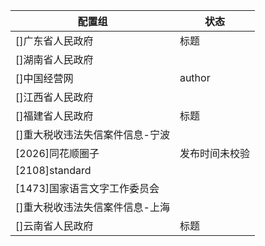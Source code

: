 | 配置组 | 状态 |
| ---- | ---- |
| []广东省人民政府 | 标题 |
| []湖南省人民政府 |  |
| []中国经营网 | author |
| []江西省人民政府 |  |
| []福建省人民政府 | 标题 |
| []重大税收违法失信案件信息-宁波 |  |
| [2026]同花顺圈子 | 发布时间未校验 |
| [2108]standard |  |
| [1473]国家语言文字工作委员会 |  |
| []重大税收违法失信案件信息-上海 |  |
| []云南省人民政府 | 标题 |

